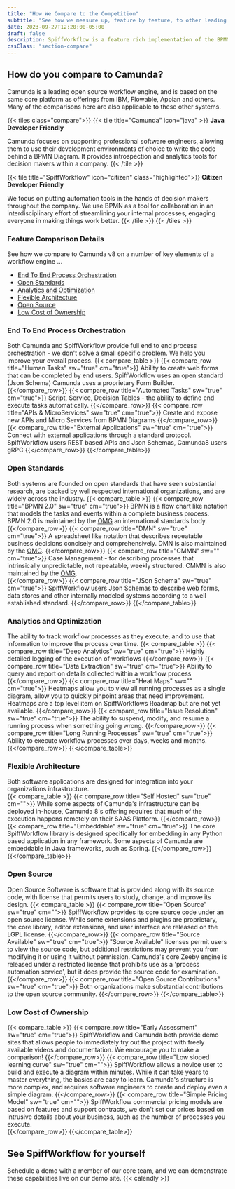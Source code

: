 ```yaml
---
title: "How We Compare to the Competition"
subtitle: "See how we measure up, feature by feature, to other leading business workflow engines."
date: 2023-09-27T12:20:00-05:00
draft: false
description: SpiffWorkflow is a feature rich implementation of the BPMN standard, with years of development and testing behind it.  See how we compare to other workflow engines.
cssClass: "section-compare"
---
```


## How do you compare to Camunda?
Camunda is a leading open source workflow engine, and is based on the same core platform as offerings from IBM, Flowable, Appian and others.  Many of the comparisons here are also applicable to these other systems.

{{< tiles class="compare">}}
{{< tile title="Camunda" icon="java" >}}
**Java Developer Friendly** 
<p>Camunda focuses on supporting professional software engineers, allowing them to use their development environments of choice to write the code behind a BPMN Diagram.  It provides introspection and analytics tools for decision makers within a company.
{{< /tile >}}

{{< tile title="SpiffWorkflow" icon="citizen" class="highlighted">}}
**Citizen Developer Friendly**
<p>We focus on putting automation tools in the hands of decision makers throughout the company.  We use BPMN as a tool for collaboration in an interdisciplinary effort of streamlining your internal processes, engaging everyone in making things work better.
{{< /tile >}}
{{< /tiles >}}

### Feature Comparison Details
See how we compare to Camunda v8 on a number of key elements of a workflow engine ...
* [End To End Process Orchestration](#end-to-end-process-orchestration)
* [Open Standards](#open-standards)
* [Analytics and Optimization](#analytics-and-optimization)
* [Flexible Architecture](#flexible-architecture)
* [Open Source](#open-source)
* [Low Cost of Ownership](#low-cost-of-ownership)


### End To End Process Orchestration
Both Camunda and SpiffWorkflow provide full end to end process orchestration - we don't solve a small specific problem.  We help you improve your overall process.
{{< compare_table >}}
{{< compare_row title="Human Tasks" sw="true" cm="true">}}
Ability to create web forms that can be completed by end users.  SpiffWorkflow uses an open standard (Json Schema) Camunda uses a proprietary Form Builder.
{{</compare_row>}}
{{< compare_row title="Automated Tasks" sw="true" cm="true">}}
Script, Service, Decision Tables - the ability to define end execute tasks automatically.
{{</compare_row>}}
{{< compare_row title="APIs & MicroServices" sw="true" cm="true">}}
Create and expose new APIs and Micro Services from BPMN Diagrams
{{</compare_row>}}
{{< compare_row title="External Applications" sw="true" cm="true">}}
Connect with external applications through a standard protocol. SpiffWorkflow users REST based APIs and Json Schemas, Camunda8 users gRPC
{{</compare_row>}}
{{</compare_table>}}

### Open Standards
Both systems are founded on open standards that have seen substantial research, are backed by well respected international organizations, and are widely across the industry.
{{< compare_table >}}
{{< compare_row title="BPMN 2.0" sw="true" cm="true">}}
BPMN is a flow chart like notation that models the tasks and events within a complete business process.  BPMN 2.0 is maintained by the [OMG](https://www.omg.org/) an international standards body.
{{</compare_row>}}
{{< compare_row title="DMN" sw="true" cm="true">}}
A spreadsheet like notation that describes repeatable business decisions concisely and comprehensively.  DMN is also maintained by the [OMG](https://www.omg.org/).
{{</compare_row>}}
{{< compare_row title="CMMN" sw="" cm="true">}}
Case Management - for describing processes that intrinsically unpredictable, not repeatable, weekly structured.  CMMN is also maintained by the [OMG](https://www.omg.org/).  
{{</compare_row>}}
{{< compare_row title="JSon Schema" sw="true" cm="true">}}
SpiffWorkflow users Json Schemas to describe web forms, data stores and other internally modeled systems according to a well established standard.
{{</compare_row>}}
{{</compare_table>}}

### Analytics and Optimization
The ability to track workflow processes as they execute, and to use that information to improve the process over time. 
{{< compare_table >}}
{{< compare_row title="Deep Analytics" sw="true" cm="true">}}
Highly detailed logging of the execution of workflows
{{</compare_row>}}
{{< compare_row title="Data Extraction" sw="true" cm="true">}}
Ability to query and report on details collected within a workflow process
{{</compare_row>}}
{{< compare_row title="Heat Maps" sw="" cm="true">}}
Heatmaps allow you to view all running processes as a single diagram, allow you to quickly pinpoint areas that need improvement.  Heatmaps are a top level item on SpiffWorkflows Roadmap but are not yet available.
{{</compare_row>}}
{{< compare_row title="Issue Resolution" sw="true" cm="true">}}
The ability to suspend, modify, and resume a running process when something going wrong. 
{{</compare_row>}}
{{< compare_row title="Long Running Processes" sw="true" cm="true">}}
Ability to execute workflow processes over days, weeks and months.
{{</compare_row>}}
{{</compare_table>}}

### Flexible Architecture
Both software applications are designed for integration into your organizations infrastructure.  
{{< compare_table >}}
{{< compare_row title="Self Hosted" sw="true" cm="">}}
While some aspects of Camunda's infrastructure can be deployed in-house, Camunda 8's offering requires that much of the execution happens remotely on their SAAS Platform.
{{</compare_row>}}
{{< compare_row title="Embeddable" sw="true" cm="true">}}
The core SpiffWorkflow library is designed specifically for embedding in any Python based application in any framework.  Some aspects of Camunda are embeddable in Java frameworks, such as Spring.
{{</compare_row>}}
{{</compare_table>}}

### Open Source
Open Source Software is software that is provided along with its source code, with license that permits users to study, change, and improve its design. 
{{< compare_table >}}
{{< compare_row title="Open Source" sw="true" cm="">}}
SpiffWorkflow provides its core source code under an open source license.  While some extensions and plugins are proprietary, the core library, editor extensions, and user interface are released on the LGPL license.
{{</compare_row>}}
{{< compare_row title="Source Available" sw="true" cm="true">}}
"Source Available" licenses permit users to view the source code, but additional restrictions may prevent you from modifying it or using it without permission.  Camunda's core Zeeby engine is released under a restricted license that prohibits use as a 'process automation service', but it does provide the source code for examination.
{{</compare_row>}}
{{< compare_row title="Open Source Contributions" sw="true" cm="true">}}
Both organizations make substantial contributions to the open source community.
{{</compare_row>}}
{{</compare_table>}}

### Low Cost of Ownership
{{< compare_table >}}
{{< compare_row title="Early Assessment" sw="true" cm="true">}}
SpiffWorkflow and Camunda both provide demo sites that allows people to immediately try out the project with freely available videos and documentation.   We encourage you to make a comparison! 
{{</compare_row>}}
{{< compare_row title="Low sloped learning curve" sw="true" cm="">}}
SpiffWorkflow allows a novice user to build and execute a diagram within minutes.  While it can take years to master everything, the basics are easy to learn.  Camunda's structure is more complex, and requires software engineers to create and deploy even a simple diagram.
{{</compare_row>}}
{{< compare_row title="Simple Pricing Model" sw="true" cm="">}}
SpiffWorkflow commercial pricing models are based on features and support contracts, we don't set our prices based on intrusive details about your business, such as the number of processes you execute.   
{{</compare_row>}}
{{</compare_table>}}


## See SpiffWorkflow for yourself 
Schedule a demo with a member of our core team, and we can demonstrate these capabilities live on our demo site.
{{< calendly >}}